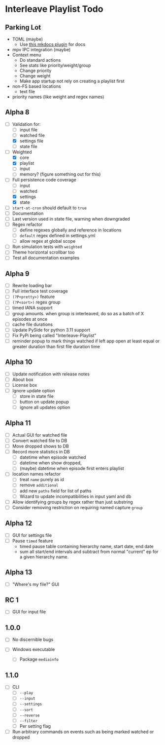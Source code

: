 # Interleave Playlist Todo

## Parking Lot

* TOML (maybe)
  * Use [this mkdocs plugin](https://github.com/yacir/markdown-fenced-code-tabs) for docs
* mpv IPC integration (maybe)
* Context menu
  * Do standard actions
  * See stats like priority/weight/group
  * Change priority
  * Change weight
  * Make app startup not rely on creating a playlist first
* non-FS based locations
  * text file
* priority names (like weight and regex names)

## Alpha 8

* [ ] Validation for:
  * [ ] input file
  * [ ] watched file
  * [x] settings file
  * [ ] state file
* [ ] Weighted
  * [x] core
  * [x] playlist
  * [ ] input
  * [ ] memory? (figure something out for this)
* [ ] Full persistence code coverage
  * [ ] input
  * [ ] watched
  * [x] settings
  * [x] state
* [ ] `start-at-cron` should default to `true`
* [ ] Documentation
* [ ] Last version used in state file, warning when downgraded
* [ ] Regex refactor
  * [ ] define regexes globally and reference in locations
  * [ ] `default` regex defined in settings.yml
  * [ ] allow regex at global scope
* [ ] Run simulation tests with `weighted`
* [ ] Theme horizontal scrollbar too
* [ ] Test all documentation examples

## Alpha 9

- [ ] Rewrite loading bar
- [ ] Full interface test coverage
- [ ] `(?P<pretty>)` feature
- [ ] `(?P<sort>)` regex group
- [ ] timed IANA support
- [ ] group amounts. when  group is interleaved, do so as a batch of X episodes at once
- [ ] cache file durations
- [ ] Update PySide for python 3.11 support
- [ ] Fix PyPi being called "Interleave-Playlist"
- [ ] reminder popup to mark things watched if left app open at least equal or greater duration than first file
duration time

## Alpha 10

- [ ] Update notification with release notes
- [ ] About box
- [ ] License box
- [ ] Ignore update option
  - [ ] store in state file
  - [ ] button on update popup
  - [ ] ignore all updates option

## Alpha 11

- [ ] Actual GUI for watched file
- [ ] Convert watched file to DB
- [ ] Move dropped shows to DB
- [ ] Record more statistics in DB
  - [ ] datetime when episode watched
  - [ ] datetime when show dropped,
  - [ ] (maybe) datetime when episode first enters playlist
- [ ] location names refactor
  - [ ] treat `name` purely as id
  - [ ] remove `additional`
  - [ ] add new `paths` field for list of paths
  - [ ] Wizard to update incompatibilities in input yaml and db
- [ ] Allow identifying groups by regex rather than just substring
- [ ] Consider removing restriction on requiring named capture `group`

## Alpha 12

- [ ] GUI for settings file
- [ ] Pause `timed` feature
  * timed pause table containing hierarchy name, start date, end date
  * sum all start/end intervals and subtract from normal "current" ep for a given hierarchy name.

## Alpha 13

- [ ] "Where's my file?" GUI

## RC 1

- [ ] GUI for input file

## 1.0.0

- [ ] No discernible bugs

- [ ] Windows executable
  - [ ] Package `mediainfo`

## 1.1.0

- [ ] CLI
  - [ ] `--play`
  - [ ] `--input`
  - [ ] `--settings`
  - [ ] `--sort`
  - [ ] `--reverse`
  - [ ] `--filter`
  - [ ] Per setting flag
- [ ] Run arbitrary commands on events such as being marked watched or dropped
